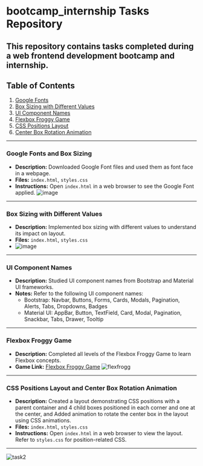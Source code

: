 
# bootcamp_internship Tasks Repository

This repository contains tasks completed during a web frontend development bootcamp and internship.
---
## Table of Contents

1. [Google Fonts](#google-fonts)
2. [Box Sizing with Different Values](#box-sizing-with-different-values)
3. [UI Component Names](#ui-component-names)
4. [Flexbox Froggy Game](#flexbox-froggy-game)
5. [CSS Positions Layout](#css-positions-layout)
6. [Center Box Rotation Animation](#center-box-rotation-animation)

---

### Google Fonts and Box Sizing

- **Description:** Downloaded Google Font files and used them as font face in a webpage. 
- **Files:** `index.html`, `styles.css`
- **Instructions:** Open `index.html` in a web browser to see the Google Font applied. 
![image](https://github.com/nupoorkedare2002/Bootcamp-internship/assets/143624372/f822ab27-87ae-4c92-ac24-071c1b1ad3ba)


---
### Box Sizing with Different Values

- **Description:** Implemented box sizing with different values to understand its impact on layout.
- **Files:** `index.html`, `styles.css`
- ![image](https://github.com/nupoorkedare2002/Bootcamp-internship/assets/143624372/499c91fa-a21d-4630-a85c-e184ff4ea3fc)


---

### UI Component Names

- **Description:** Studied UI component names from Bootstrap and Material UI frameworks.
- **Notes:** Refer to the following UI component names:
  - Bootstrap: Navbar, Buttons, Forms, Cards, Modals, Pagination, Alerts, Tabs, Dropdowns, Badges
  - Material UI: AppBar, Button, TextField, Card, Modal, Pagination, Snackbar, Tabs, Drawer, Tooltip

---

### Flexbox Froggy Game

- **Description:** Completed all levels of the Flexbox Froggy Game to learn Flexbox concepts.
- **Game Link:** [Flexbox Froggy Game](https://flexboxfroggy.com/)
![flexfrogg](https://github.com/nupoorkedare2002/Bootcamp-internship/assets/143624372/8ea7fec9-5865-493b-966d-ec9f694d3832)


---

### CSS Positions Layout and  Center Box Rotation Animation

- **Description:** Created a layout demonstrating CSS positions with a parent container and 4 child boxes positioned in each corner and one at the center, and  Added animation to rotate the center box in the layout using CSS animations.
- **Files:** `index.html`, `styles.css`
- **Instructions:** Open `index.html` in a web browser to view the layout. Refer to `styles.css` for position-related CSS.

---
![task2](https://github.com/nupoorkedare2002/Bootcamp-internship/assets/143624372/0bf28df5-880e-468f-895a-807aadcad31e)



